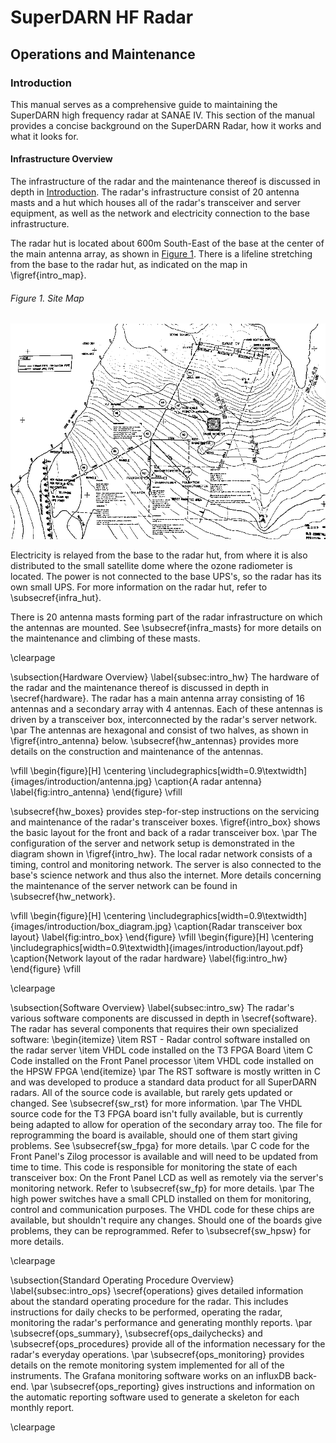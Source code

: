 # SuperDARN HF Radar
## Operations and Maintenance

### Introduction
This manual serves as a comprehensive guide to maintaining the SuperDARN high frequency radar at SANAE IV. This section of the manual provides a concise background on the SuperDARN Radar, how it works and what it looks for.


#### Infrastructure Overview
The infrastructure of the radar and the maintenance thereof is discussed in depth in [Introduction](#introduction). The radar's infrastructure consist of 20 antenna masts and a hut which houses all of the radar's transceiver and server equipment, as well as the network and electricity connection to the base infrastructure.

The radar hut is located about 600m South-East of the base at the center of the main antenna array, as shown in [Figure 1](#figure-1-site-map). There is a lifeline stretching from the base to the radar hut, as indicated on the map in \figref{intro_map}.

###### Figure 1. Site Map
![intro_map](images/introduction/map.bmp)

Electricity is relayed from the base to the radar hut, from where it is also distributed to the small satellite dome where the ozone radiometer is located. The power is not connected to the base UPS's, so the radar has its own small UPS. For more information on the radar hut, refer to \subsecref{infra_hut}.

There is 20 antenna masts forming part of the radar infrastructure on which the antennas are mounted. See \subsecref{infra_masts} for more details on the maintenance and climbing of these masts.

\clearpage

\subsection{Hardware Overview}
\label{subsec:intro_hw}
The hardware of the radar and the maintenance thereof is discussed in depth in \secref{hardware}. The radar has a main antenna array consisting of 16 antennas and a secondary array with 4 antennas. Each of these antennas is driven by a transceiver box, interconnected by the radar's server network.
\par
The antennas are hexagonal and consist of two halves, as shown in \figref{intro_antenna} below. \subsecref{hw_antennas} provides more details on the construction and maintenance of the antennas.

\vfill
\begin{figure}[H]
	\centering
	\includegraphics[width=0.9\textwidth]{images/introduction/antenna.jpg}
	\caption{A radar antenna}
	\label{fig:intro_antenna}
\end{figure}
\vfill

\subsecref{hw_boxes} provides step-for-step instructions on the servicing and maintenance of the radar's transceiver boxes. \figref{intro_box} shows the basic layout for the front and back of a radar transceiver box.
\par
The configuration of the server and network setup is demonstrated in the diagram shown in \figref{intro_hw}. The local radar network consists of a timing, control and monitoring network. The server is also connected to the base's science network and thus also the internet. More details concerning the maintenance of the server network can be found in \subsecref{hw_network}.

\vfill
\begin{figure}[H]
	\centering
	\includegraphics[width=0.9\textwidth]{images/introduction/box_diagram.jpg}
	\caption{Radar transceiver box layout}
	\label{fig:intro_box}
\end{figure}
\vfill
\begin{figure}[H]
	\centering
	\includegraphics[width=0.9\textwidth]{images/introduction/layout.pdf}
	\caption{Network layout of the radar hardware}
	\label{fig:intro_hw}
\end{figure}
\vfill

\clearpage

\subsection{Software Overview}
\label{subsec:intro_sw}
The radar's various software components are discussed in depth in \secref{software}. The radar has several components that requires their own specialized software:
\begin{itemize}
	\item RST - Radar control software installed on the radar server
	\item VHDL code installed on the T3 FPGA Board
	\item C Code installed on the Front Panel processor
	\item VHDL code installed on the HPSW FPGA
\end{itemize}
\par
The RST software is mostly written in C and was developed to produce a standard data product for all SuperDARN radars. All of the source code is available, but rarely gets updated or changed. See \subsecref{sw_rst} for more information.
\par
The VHDL source code for the T3 FPGA board isn't fully available, but is currently being adapted to allow for operation of the secondary array too. The file for reprogramming the board is available, should one of them start giving problems. See \subsecref{sw_fpga} for more details.
\par
C code for the Front Panel's Zilog processor is available and will need to be updated from time to time. This code is responsible for monitoring the state of each transceiver box: On the Front Panel LCD as well as remotely via the server's monitoring network. Refer to \subsecref{sw_fp} for more details.
\par
The high power switches have a small CPLD installed on them for monitoring, control and communication purposes. The VHDL code for these chips are available, but shouldn't require any changes. Should one of the boards give problems, they can be reprogrammed. Refer to \subsecref{sw_hpsw} for more details.

\clearpage

\subsection{Standard Operating Procedure Overview}
\label{subsec:intro_ops}
\secref{operations} gives detailed information about the standard operating procedure for the radar. This includes instructions for daily checks to be performed, operating the radar, monitoring the radar's performance and generating monthly reports.
\par
\subsecref{ops_summary}, \subsecref{ops_dailychecks} and \subsecref{ops_procedures} provide all of the information necessary for the radar's everyday operations.
\par
\subsecref{ops_monitoring} provides details on the remote monitoring system implemented for all of the instruments. The Grafana monitoring software works on an influxDB back-end.
\par
\subsecref{ops_reporting} gives instructions and information on the automatic reporting software used to generate a skeleton for each monthly report.


\clearpage